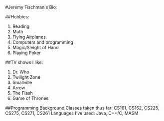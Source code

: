 #Jeremy Fischman's Bio:

##Hobbies:
1. Reading
2. Math
3. Flying Airplanes
4. Computers and programming
5. Magic/Sleight of Hand
6. Playing Poker

##TV shows I like:
1. Dr. Who
2. Twilight Zone
3. Smallville
4. Arrow
5. The Flash
6. Game of Thrones

##Programming Background
Classes taken thus far: CS161, CS162, CS225, CS275, CS271, CS261
Languages I've used: Java, C++/C, MASM

